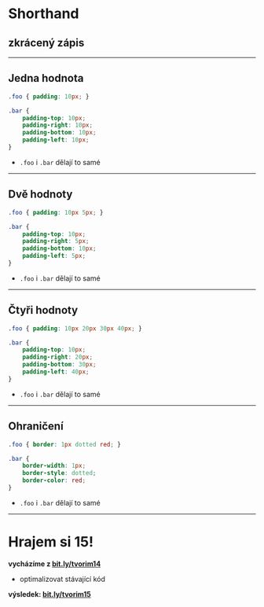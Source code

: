 <!-- .slide: data-state="c-slide-inter" -->

# Shorthand
## zkrácený zápis

----

## Jedna hodnota

```css
.foo { padding: 10px; }

.bar {
	padding-top: 10px;
	padding-right: 10px;
	padding-bottom: 10px;
	padding-left: 10px;
}
```
<!-- .element: class="c-text-md stretch" contenteditable="true" -->

>>>
* `.foo` i `.bar` dělají to samé

----

## Dvě hodnoty

```css
.foo { padding: 10px 5px; }

.bar {
	padding-top: 10px;
	padding-right: 5px;
	padding-bottom: 10px;
	padding-left: 5px;
}
```
<!-- .element: class="c-text-md stretch" contenteditable="true" -->

>>>
* `.foo` i `.bar` dělají to samé

----

## Čtyři hodnoty

```css
.foo { padding: 10px 20px 30px 40px; }

.bar {
	padding-top: 10px;
	padding-right: 20px;
	padding-bottom: 30px;
	padding-left: 40px;
}
```
<!-- .element: class="c-text-md stretch" contenteditable="true" -->

>>>
* `.foo` i `.bar` dělají to samé

----

## Ohraničení

```css
.foo { border: 1px dotted red; }

.bar {
	border-width: 1px;
	border-style: dotted;
	border-color: red;
}
```
<!-- .element: class="c-text-md stretch" contenteditable="true" -->

>>>
* `.foo` i `.bar` dělají to samé

----

<!-- .slide: data-state="c-slide-task" -->

# Hrajem si 15!

**vycházíme z [bit.ly/tvorim14](http://bit.ly/tvorim14)**

* optimalizovat stávající kód

**výsledek: [bit.ly/tvorim15](http://bit.ly/tvorim15)**
<!-- .element: class="c-text-xs" -->
